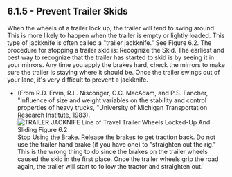 ## 6.1.5 - Prevent Trailer Skids
When the wheels of a trailer lock up, the trailer will tend to swing around. This is more likely to happen when the trailer is empty or lightly loaded. This type of jackknife is often called a "trailer jackknife." See Figure 6.2.
The procedure for stopping a trailer skid is: Recognize the Skid. The earliest and best way to recognize that the trailer has started to skid is by seeing it in your mirrors. Any time you apply the brakes hard, check the mirrors to make sure the trailer is staying where it should be. Once the trailer swings out of your lane, it's very difficult to prevent a jackknife.
* (From R.D. Ervin, R.L. Nisconger, C.C. MacAdam, and P.S. Fancher, "Influence of size and weight variables on the stability and control properties of heavy trucks, "University of Michigan Transportation Research Institute, 1983).
![TRAILER JACKNIFE Line of Travel Trailer Wheels Locked-Up And Sliding Figure 6.2]()
Stop Using the Brake. Release the brakes to get traction back. Do not use the trailer hand brake (if you have one) to "straighten out the rig." This is the wrong thing to do since the brakes on the trailer wheels
caused the skid in the first place. Once the trailer wheels grip the road again, the trailer will start to follow the tractor and straighten out.
